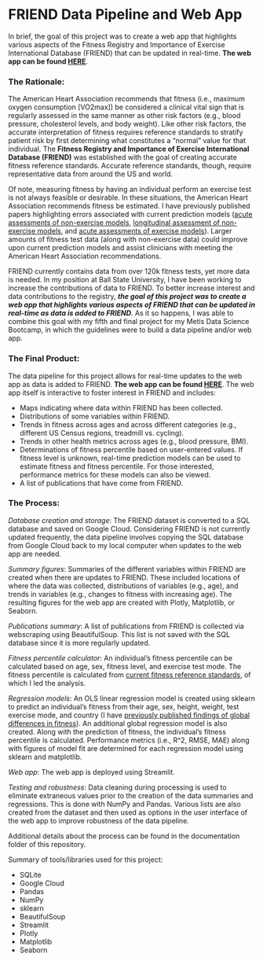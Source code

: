 # FRIEND Data Pipeline and Web App

In brief, the goal of this project was to create a web app that highlights various aspects of the Fitness Registry and Importance of Exercise International Database (FRIEND) that can be updated in real-time. **The web app can be found [HERE](https://share.streamlit.io/jimpeterman/metis_engineering/main/app.py)**.

### The Rationale:
The American Heart Association recommends that fitness (i.e., maximum oxygen consumption [VO2max]) be considered a clinical vital sign that is regularly assessed in the same manner as other risk factors (e.g., blood pressure, cholesterol levels, and body weight). Like other risk factors, the accurate interpretation of fitness requires reference standards to stratify patient risk by first determining what constitutes a “normal” value for that individual. The **Fitness Registry and Importance of Exercise International Database (FRIEND)** was established with the goal of creating accurate fitness reference standards. Accurate reference standards, though, require representative data from around the US and world. 

Of note, measuring fitness by having an individual perform an exercise test is not always feasible or desirable. In these situations, the American Heart Association recommends fitness be estimated. I have previously published papers highlighting errors associated with current prediction models ([acute assessments of non-exercise models](https://pubmed.ncbi.nlm.nih.gov/33838037/), [longitudinal assessment of non-exercise models](https://pubmed.ncbi.nlm.nih.gov/32458761/#:~:text=The%20median%20percentage%20of%20participants,to%20detect%20changes%20in%20CRF.), and [acute assessments of exercise models](https://pubmed.ncbi.nlm.nih.gov/32694370/)). Larger amounts of fitness test data (along with non-exercise data) could improve upon current prediction models and assist clinicians with meeting the American Heart Association recommendations.

FRIEND currently contains data from over 120k fitness tests, yet more data is needed. In my position at Ball State University, I have been working to increase the contributions of data to FRIEND. To better increase interest and data contributions to the registry, **_the goal of this project was to create a web app that highlights various aspects of FRIEND that can be updated in real-time as data is added to FRIEND_**. As it so happens, I was able to combine this goal with my fifth and final project for my Metis Data Science Bootcamp, in which the guidelines were to build a data pipeline and/or web app.

### The Final Product:
The data pipeline for this project allows for real-time updates to the web app as data is added to FRIEND. **The web app can be found [HERE](https://share.streamlit.io/jimpeterman/metis_engineering/main/app.py)**. The web app itself is interactive to foster interest in FRIEND and includes:
- Maps indicating where data within FRIEND has been collected.
- Distributions of some variables within FRIEND.
- Trends in fitness across ages and across different categories (e.g., different US Census regions, treadmill vs. cycling).
- Trends in other health metrics across ages (e.g., blood pressure, BMI).
- Determinations of fitness percentile based on user-entered values. If fitness level is unknown, real-time prediction models can be used to estimate fitness and fitness percentile. For those interested, performance metrics for these models can also be viewed.
- A list of publications that have come from FRIEND.


### The Process:
_Database creation and storage_: The FRIEND dataset is converted to a SQL database and saved on Google Cloud. Considering FRIEND is not currently updated frequently, the data pipeline involves copying the SQL database from Google Cloud back to my local computer when updates to the web app are needed.  

_Summary figures_: Summaries of the different variables within FRIEND are created when there are updates to FRIEND. These included locations of where the data was collected, distributions of variables (e.g., age), and trends in variables (e.g., changes to fitness with increasing age). The resulting figures for the web app are created with Plotly, Matplotlib, or Seaborn.

_Publications summary_: A list of publications from FRIEND is collected via webscraping using BeautifulSoup. This list is not saved with the SQL database since it is more regularly updated.

_Fitness percentile calculator_: An individual’s fitness percentile can be calculated based on age, sex, fitness level, and exercise test mode. The fitness percentile is calculated from [current fitness reference standards](https://www.mayoclinicproceedings.org/article/S0025-6196(21)00645-5/fulltext), of which I led the analysis. 

_Regression models_: An OLS linear regression model is created using sklearn to predict an individual’s fitness from their age, sex, height, weight, test exercise mode, and country (I have [previously published findings of global differences in fitness](https://pubmed.ncbi.nlm.nih.gov/31883698/)). An additional global regression model is also created. Along with the prediction of fitness, the individual’s fitness percentile is calculated. Performance metrics (i.e., R^2, RMSE, MAE) along with figures of model fit are determined for each regression model using sklearn and matplotlib.

_Web app_: The web app is deployed using Streamlit.

_Testing and robustness_: Data cleaning during processing is used to eliminate extraneous values prior to the creation of the data summaries and regressions. This is done with NumPy and Pandas. Various lists are also created from the dataset and then used as options in the user interface of the web app to improve robustness of the data pipeline.

Additional details about the process can be found in the documentation folder of this repository. 

Summary of tools/libraries used for this project:
- SQLite
- Google Cloud
- Pandas
- NumPy
- sklearn
- BeautifulSoup
- Streamlit
- Plotly
- Matplotlib
- Seaborn



